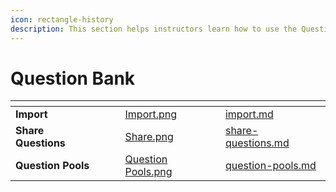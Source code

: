 ```yaml
---
icon: rectangle-history
description: This section helps instructors learn how to use the Question Bank.
---
```


# Question Bank

<table data-view="cards"><thead><tr><th></th><th></th><th></th><th data-hidden data-card-cover data-type="files"></th><th data-hidden data-card-target data-type="content-ref"></th></tr></thead><tbody><tr><td><strong>Import</strong></td><td></td><td></td><td><a href="../../.gitbook/assets/Import.png">Import.png</a></td><td><a href="import.md">import.md</a></td></tr><tr><td><strong>Share Questions</strong></td><td></td><td></td><td><a href="../../.gitbook/assets/Share.png">Share.png</a></td><td><a href="share-questions.md">share-questions.md</a></td></tr><tr><td><strong>Question Pools</strong></td><td></td><td></td><td><a href="../../.gitbook/assets/Question Pools.png">Question Pools.png</a></td><td><a href="question-pools.md">question-pools.md</a></td></tr></tbody></table>

